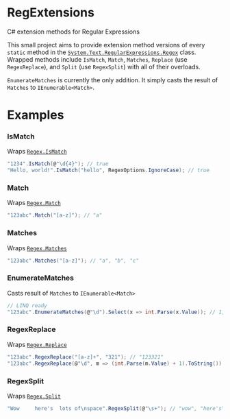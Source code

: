 # RegExtensions
C# extension methods for Regular Expressions

This small project aims to provide extension method versions of every `static` method in the [`System.Text.RegularExpressions.Regex`](https://docs.microsoft.com/en-us/dotnet/api/system.text.regularexpressions.regex?view=netframework-4.7.1) class. Wrapped methods include `IsMatch`, `Match`, `Matches`, `Replace` (use `RegexReplace`), and `Split` (use `RegexSplit`) with all of their overloads.

`EnumerateMatches` is currently the only addition. It simply casts the result of `Matches` to `IEnumerable<Match>`.

# Examples

### IsMatch
Wraps [`Regex.IsMatch`](https://docs.microsoft.com/en-us/dotnet/api/system.text.regularexpressions.regex.ismatch?view=netframework-4.7.1)
```csharp
"1234".IsMatch(@"\d{4}"); // true
"Hello, world!".IsMatch("hello", RegexOptions.IgnoreCase); // true
```

### Match
Wraps [`Regex.Match`](https://docs.microsoft.com/en-us/dotnet/api/system.text.regularexpressions.regex.match?view=netframework-4.7.1)
```csharp
"123abc".Match("[a-z]"); // "a"
```

### Matches
Wraps [`Regex.Matches`](https://docs.microsoft.com/en-us/dotnet/api/system.text.regularexpressions.regex.matches?view=netframework-4.7.1)
```csharp
"123abc".Matches("[a-z]"); // "a", "b", "c"
```

### EnumerateMatches
Casts result of `Matches` to `IEnumerable<Match>`
```csharp
// LINQ ready
"123abc".EnumerateMatches(@"\d").Select(x => int.Parse(x.Value)); // 1, 2, 3
```

### RegexReplace
Wraps [`Regex.Replace`](https://docs.microsoft.com/en-us/dotnet/api/system.text.regularexpressions.regex.replace?view=netframework-4.7.1)
```csharp
"123abc".RegexReplace("[a-z]+", "321"); // "123321"
"123abc".RegexReplace(@"\d", m => (int.Parse(m.Value) + 1).ToString()); // "234abc"
```

### RegexSplit
Wraps [`Regex.Split`](https://docs.microsoft.com/en-us/dotnet/api/system.text.regularexpressions.regex.split?view=netframework-4.7.1)
```csharp
"Wow     here's  lots of\nspace".RegexSplit(@"\s+"); // "wow", "here's", "lots", "of", "space"
```
